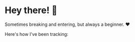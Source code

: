 # Hey there! 👋
Sometimes breaking and entering, but always a beginner. ❤️

Here's how I've been tracking:
<!--START_SECTION:waka-->
<!--END_SECTION:waka-->
